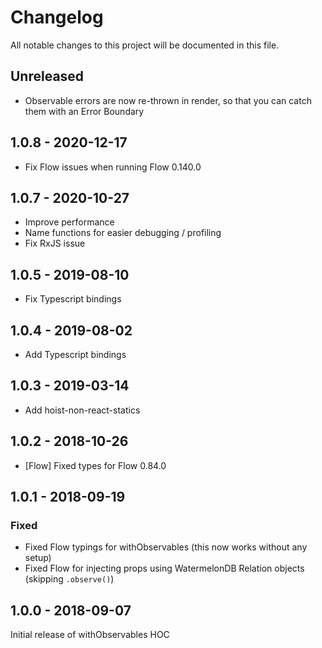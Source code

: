 # Changelog

All notable changes to this project will be documented in this file.

## Unreleased

- Observable errors are now re-thrown in render, so that you can catch them with an Error Boundary

## 1.0.8 - 2020-12-17

- Fix Flow issues when running Flow 0.140.0

## 1.0.7 - 2020-10-27

- Improve performance
- Name functions for easier debugging / profiling
- Fix RxJS issue

## 1.0.5 - 2019-08-10

- Fix Typescript bindings

## 1.0.4 - 2019-08-02

- Add Typescript bindings

## 1.0.3 - 2019-03-14

- Add hoist-non-react-statics

## 1.0.2 - 2018-10-26

- [Flow] Fixed types for Flow 0.84.0

## 1.0.1 - 2018-09-19

### Fixed

- Fixed Flow typings for withObservables (this now works without any setup)
- Fixed Flow for injecting props using WatermelonDB Relation objects (skipping `.observe()`)

## 1.0.0 - 2018-09-07

Initial release of withObservables HOC
